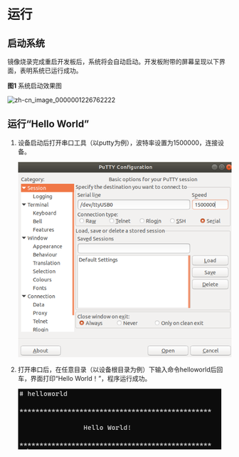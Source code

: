 # 运行


## 启动系统

镜像烧录完成重启开发板后，系统将会自动启动。开发板附带的屏幕呈现以下界面，表明系统已运行成功。

  **图1** 系统启动效果图  

![zh-cn_image_0000001226762222](figures/zh-cn_image_0000001226762222.jpg)


## 运行“Hello World”

1. 设备启动后打开串口工具（以putty为例），波特率设置为1500000，连接设备。

   ![zh-cn_image_0000001226602250](figures/zh-cn_image_0000001226602250.png)

2. 打开串口后，在任意目录（以设备根目录为例）下输入命令helloworld后回车，界面打印“Hello World！”，程序运行成功。

   ![zh-cn_image_0000001226922154](figures/zh-cn_image_0000001226922154.png)
